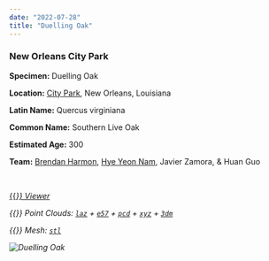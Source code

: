 ```yaml
---
date: "2022-07-28"
title: "Duelling Oak"
---
```


### New Orleans City Park

**Specimen:** Duelling Oak

**Location:** [City Park](https://neworleanscitypark.org/), New Orleans, Louisiana

**Latin Name:** Quercus virginiana

**Common Name:** Southern Live Oak

**Estimated Age:** 300

**Team:** 
[Brendan Harmon](https://baharmon.github.io/),
[Hye Yeon Nam](https://hynam.org/),
Javier Zamora, 
& Huan Guo

&nbsp;  

[{{<i class="fas fa-braille">}} Viewer](https://xyz.cct.lsu.edu/data/heritage-trees/duelling-oak/duelling-oak.html "Duelling Oak Viewer")

{{<i class="ms ms-cloud">}} Point Clouds:
[``laz``](https://xyz.cct.lsu.edu/data/heritage-trees/duelling-oak/duelling-oak.laz "Duelling Oak LAZ")
+
[``e57``](https://xyz.cct.lsu.edu/data/heritage-trees/duelling-oak/duelling-oak.e57 "Duelling Oak E57")
+
[``pcd``](https://xyz.cct.lsu.edu/data/heritage-trees/duelling-oak/duelling-oak.pcd "Duelling Oak PCD")
+
[``xyz``](https://xyz.cct.lsu.edu/data/heritage-trees/duelling-oak/duelling-oak.xyz "Duelling Oak XYZ")
+
[``3dm``](https://xyz.cct.lsu.edu/data/heritage-trees/duelling-oak/duelling-oak.3dm "Duelling Oak 3DM")

{{<i class="ms ms-polygon">}} Mesh:
[``stl``](https://xyz.cct.lsu.edu/data/heritage-trees/duelling-oak/duelling-oak.stl "Duelling Oak STL")

![Duelling Oak](../duelling-oak.jpg)

